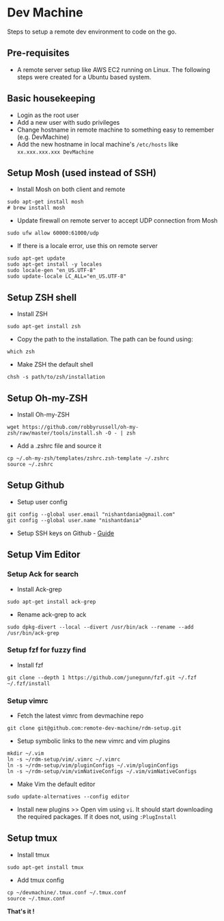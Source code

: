 # Dev Machine
Steps to setup a remote dev environment to code on the go.

## Pre-requisites
- A remote server setup like AWS EC2 running on Linux. The following steps were created for a Ubuntu based system.

## Basic housekeeping
- Login as the root user
- Add a new user with sudo privileges
- Change hostname in remote machine to something easy to remember (e.g. DevMachine)
- Add the new hostname in local machine's `/etc/hosts` like `xx.xxx.xxx.xxx DevMachine`

## Setup Mosh (used instead of SSH)
- Install Mosh on both client and remote
```
sudo apt-get install mosh
# brew install mosh
```
- Update firewall on remote server to accept UDP connection from Mosh
```
sudo ufw allow 60000:61000/udp
```
- If there is a locale error, use this on remote server
```
sudo apt-get update
sudo apt-get install -y locales
sudo locale-gen "en_US.UTF-8"
sudo update-locale LC_ALL="en_US.UTF-8"
```

## Setup ZSH shell
- Install ZSH
```
sudo apt-get install zsh
```
- Copy the path to the installation. The path can be found using:
```
which zsh
```
- Make ZSH the default shell
```
chsh -s path/to/zsh/installation
```

## Setup Oh-my-ZSH
- Install Oh-my-ZSH
```
wget https://github.com/robbyrussell/oh-my-zsh/raw/master/tools/install.sh -O - | zsh
```
- Add a .zshrc file and source it
```
cp ~/.oh-my-zsh/templates/zshrc.zsh-template ~/.zshrc
source ~/.zshrc
```

## Setup Github
- Setup user config
```
git config --global user.email "nishantdania@gmail.com"
git config --global user.name "nishantdania"
```
- Setup SSH keys on Github - [Guide](https://help.github.com/en/articles/connecting-to-github-with-ssh)

## Setup Vim Editor

### Setup Ack for search
- Install Ack-grep
```
sudo apt-get install ack-grep
```
- Rename ack-grep to ack
```
sudo dpkg-divert --local --divert /usr/bin/ack --rename --add /usr/bin/ack-grep
```

### Setup fzf for fuzzy find
- Install fzf
```
git clone --depth 1 https://github.com/junegunn/fzf.git ~/.fzf
~/.fzf/install
```
### Setup vimrc
- Fetch the latest vimrc from devmachine repo
```
git clone git@github.com:remote-dev-machine/rdm-setup.git
```
- Setup symbolic links to the new vimrc and vim plugins
```
mkdir ~/.vim
ln -s ~/rdm-setup/vim/.vimrc ~/.vimrc
ln -s ~/rdm-setup/vim/pluginConfigs ~/.vim/pluginConfigs
ln -s ~/rdm-setup/vim/vimNativeConfigs ~/.vim/vimNativeConfigs
```
- Make Vim the default editor
```
sudo update-alternatives --config editor
```
- Install new plugins >> Open vim using `vi`. It should start downloading the required packages. If it does not, using `:PlugInstall`

## Setup tmux
- Install tmux
```
sudo apt-get install tmux
```
- Add tmux config
```
cp ~/devmachine/.tmux.conf ~/.tmux.conf
source ~/.tmux.conf
```

**That's it !**

